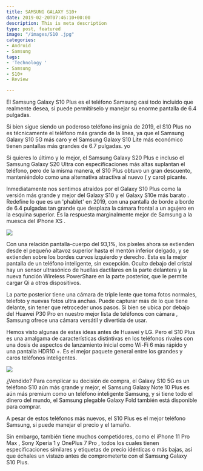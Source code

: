```yaml
---
title: SAMSUNG GALAXY S10+
date: 2019-02-20T07:46:10+00:00
description: This is meta description
type: post, featured
image: "/images/S10 .jpg"
categories:
- Android
- Samsung
tags:
- 'Technology '
- Samsung
- S10+
- Review

---
```

El Samsung Galaxy S10 Plus es el teléfono Samsung casi todo incluido que realmente desea, si puede permitírselo y manejar su enorme pantalla de 6.4 pulgadas.

Si bien sigue siendo un poderoso teléfono insignia de 2019, el S10 Plus no es técnicamente el teléfono más grande de la línea, ya que el Samsung Galaxy S10 5G más caro y el Samsung Galaxy S10 Lite más económico tienen pantallas más grandes de 6.7 pulgadas. yo

Si quieres lo último y lo mejor, el Samsung Galaxy S20 Plus e incluso el Samsung Galaxy S20 Ultra con especificaciones más altas suplantan el teléfono, pero de la misma manera, el S10 Plus obtuvo un gran descuento, manteniéndolo como una alternativa atractiva al nuevo ( y caro) picante.

Inmediatamente nos sentimos atraídos por el Galaxy S10 Plus como la versión más grande y mejor del Galaxy S10 y el Galaxy S10e más barato . Redefine lo que es un 'phablet' en 2019, con una pantalla de borde a borde de 6.4 pulgadas tan grande que desplaza la cámara frontal a un agujero en la esquina superior. Es la respuesta marginalmente mejor de Samsung a la muesca del iPhone XS .

![](https://images.samsung.com/cl/smartphones/galaxy-s10/design/images/galaxy-s10_design_colors_glass.jpg)

Con una relación pantalla-cuerpo del 93,1%, los píxeles ahora se extienden desde el pequeño altavoz superior hasta el mentón inferior delgado, y se extienden sobre los bordes curvos izquierdo y derecho. Esta es la mejor pantalla de un teléfono inteligente, sin excepción. Oculto debajo del cristal hay un sensor ultrasónico de huellas dactilares en la parte delantera y la nueva función Wireless PowerShare en la parte posterior, que le permite cargar Qi a otros dispositivos.

La parte posterior tiene una cámara de triple lente que toma fotos normales, telefoto y nuevas fotos ultra anchas. Puede capturar más de lo que tiene delante, sin tener que retroceder unos pasos. Si bien se ubica por debajo del Huawei P30 Pro en nuestro mejor lista de teléfonos con cámara , Samsung ofrece una cámara versátil y divertida de usar.

Hemos visto algunas de estas ideas antes de Huawei y LG. Pero el S10 Plus es una amalgama de características distintivas en los teléfonos rivales con una dosis de aspectos de lanzamiento inicial como Wi-Fi 6 más rápido y una pantalla HDR10 +. Es el mejor paquete general entre los grandes y caros teléfonos inteligentes.

![](https://images.samsung.com/cl/smartphones/galaxy-s10/design/images/galaxy-s10_design_amoled_video-end.jpg)

¿Vendido? Para complicar su decisión de compra, el Galaxy S10 5G es un teléfono S10 aún más grande y mejor, el Samsung Galaxy Note 10 Plus es aún más premium como un teléfono inteligente Samsung, y si tiene todo el dinero del mundo, el Samsung plegable Galaxy Fold también está disponible para comprar.

A pesar de estos teléfonos más nuevos, el S10 Plus es el mejor teléfono Samsung, si puede manejar el precio y el tamaño.

Sin embargo, también tiene muchos competidores, como el iPhone 11 Pro Max , Sony Xperia 1 y OnePlus 7 Pro , todos los cuales tienen especificaciones similares y etiquetas de precio idénticas o más bajas, así que échales un vistazo antes de comprometerte con el Samsung Galaxy S10 Plus.